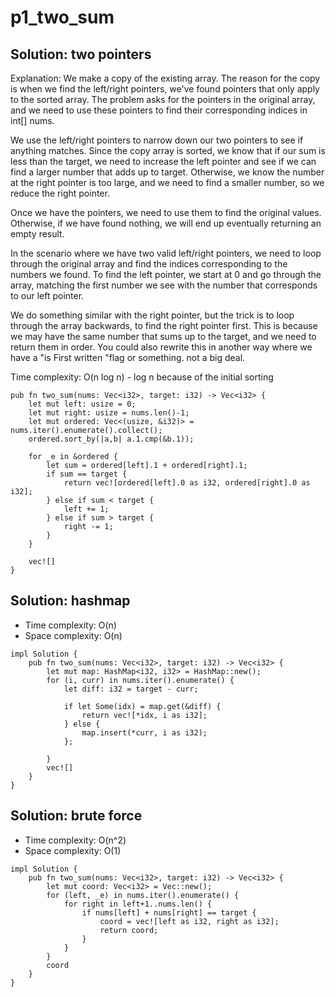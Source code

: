 # p1_two_sum

## Solution: two pointers

Explanation:
We make a copy of the existing array.
The reason for the copy is when we find the left/right pointers, 
we've found pointers that only apply to the sorted array. The problem asks for the
pointers in the original array, and we need to use these pointers to 
find their corresponding indices in int[] nums.

We use the left/right pointers to narrow down our two pointers to see if anything matches. 
Since the copy array is sorted, we know that if our sum is less than
the target, we need to increase the left pointer and see if we can find a larger 
number that adds up to target.
Otherwise, we know the number at the right pointer is too large, 
and we need to find a smaller number, so we reduce the right pointer.

Once we have the pointers, we need to use them to find the original values.
Otherwise, if we have found nothing, we will end up eventually returning an empty result.

In the scenario where we have two valid left/right pointers, we need to loop
through the original array and find the indices corresponding to the numbers we found. 
To find the left pointer, we start at 0 and go through the array, matching the first number
we see with the number that corresponds to our left pointer.

We do something similar with the right pointer, but the trick is to loop
through the array backwards, to find the right pointer first. This is because we may have the 
same number that sums up to the target, and we need to return them in order. 
You could also rewrite this in another way where we have a "is First written "flag or something. not a big deal.

Time complexity: O(n log n)
    - log n because of the initial sorting

```
pub fn two_sum(nums: Vec<i32>, target: i32) -> Vec<i32> {
    let mut left: usize = 0;
    let mut right: usize = nums.len()-1;
    let mut ordered: Vec<(usize, &i32)> = nums.iter().enumerate().collect();
    ordered.sort_by(|a,b| a.1.cmp(&b.1));

    for _e in &ordered {
        let sum = ordered[left].1 + ordered[right].1;
        if sum == target {
            return vec![ordered[left].0 as i32, ordered[right].0 as i32];
        } else if sum < target {
            left += 1;
        } else if sum > target {
            right -= 1;
        }
    }

    vec![]
}
```

## Solution: hashmap

- Time complexity: O(n)
- Space complexity: O(n)

```
impl Solution {
    pub fn two_sum(nums: Vec<i32>, target: i32) -> Vec<i32> {
        let mut map: HashMap<i32, i32> = HashMap::new();
        for (i, curr) in nums.iter().enumerate() {
            let diff: i32 = target - curr;

            if let Some(idx) = map.get(&diff) {
                return vec![*idx, i as i32];
            } else {
                map.insert(*curr, i as i32);
            };

        }
        vec![]
    }
}
```

## Solution: brute force 

- Time complexity: O(n^2)
- Space complexity: O(1)

```
impl Solution {
    pub fn two_sum(nums: Vec<i32>, target: i32) -> Vec<i32> {
        let mut coord: Vec<i32> = Vec::new();
        for (left, _e) in nums.iter().enumerate() {
            for right in left+1..nums.len() {
                if nums[left] + nums[right] == target {
                    coord = vec![left as i32, right as i32];
                    return coord;
                }
            }
        }
        coord
    }
}
```
